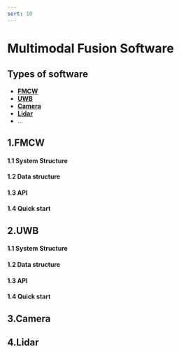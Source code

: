 ```yaml
---
sort: 10
---
```


# Multimodal Fusion Software


## Types of software

* **[FMCW](#1fmcw)**
* **[UWB](#2uwb)**
* **[Camera](#3camera)**
* **[Lidar](#4lidar)**
* ...

##  1.FMCW
#### 1.1 System Structure
#### 1.2 Data structure
#### 1.3 API
#### 1.4 Quick start

##  2.UWB
#### 1.1 System Structure
#### 1.2 Data structure
#### 1.3 API
#### 1.4 Quick start


##  3.Camera

##  4.Lidar